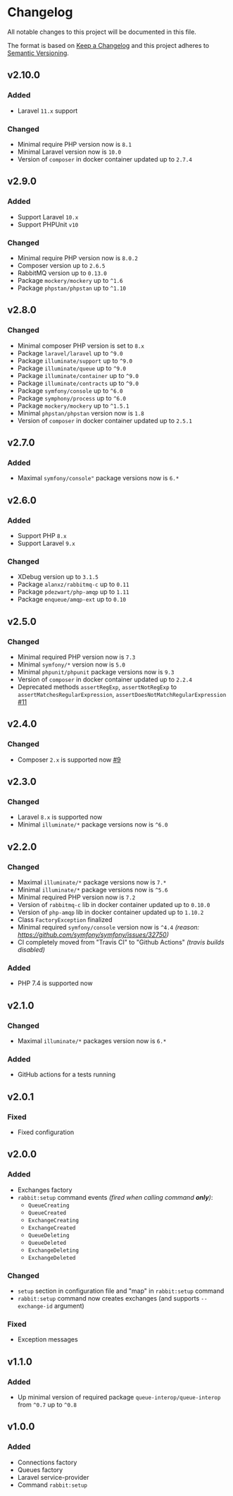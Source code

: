# Changelog

All notable changes to this project will be documented in this file.

The format is based on [Keep a Changelog][keepachangelog] and this project adheres to [Semantic Versioning][semver].

## v2.10.0

### Added

- Laravel `11.x` support

### Changed

- Minimal require PHP version now is `8.1`
- Minimal Laravel version now is `10.0`
- Version of `composer` in docker container updated up to `2.7.4`

## v2.9.0

### Added

- Support Laravel `10.x`
- Support PHPUnit `v10`

### Changed

- Minimal require PHP version now is `8.0.2`
- Composer version up to `2.6.5`
- RabbitMQ version up to `0.13.0`
- Package `mockery/mockery` up to `^1.6`
- Package `phpstan/phpstan` up to `^1.10`

## v2.8.0

### Changed

- Minimal composer PHP version is set to `8.x`
- Package `laravel/laravel` up to `^9.0`
- Package `illuminate/support` up to `^9.0`
- Package `illuminate/queue` up to `^9.0`
- Package `illuminate/container` up to `^9.0`
- Package `illuminate/contracts` up to `^9.0`
- Package `symfony/console` up to `^6.0`
- Package `symphony/process` up to `^6.0`
- Package `mockery/mockery` up to `^1.5.1`
- Minimal `phpstan/phpstan` version now is `1.8`
- Version of `composer` in docker container updated up to `2.5.1`

## v2.7.0

### Added

- Maximal `symfony/console"` package versions now is `6.*`

## v2.6.0

### Added

- Support PHP `8.x`
- Support Laravel `9.x`

### Changed

- XDebug version up to `3.1.5`
- Package `alanxz/rabbitmq-c` up to `0.11`
- Package `pdezwart/php-amqp` up to `1.11`
- Package `enqueue/amqp-ext` up to `0.10`

## v2.5.0

### Changed

- Minimal required PHP version now is `7.3`
- Minimal `symfony/*` version now is `5.0`
- Minimal `phpunit/phpunit` package versions now is `9.3`
- Version of `composer` in docker container updated up to `2.2.4`
- Deprecated methods `assertRegExp`, `assertNotRegExp` to `assertMatchesRegularExpression`, `assertDoesNotMatchRegularExpression` [#11]

[#11]:https://github.com/avto-dev/amqp-rabbit-manager/issues/11

## v2.4.0

### Changed

- Composer `2.x` is supported now [#9]

[#9]:https://github.com/avto-dev/amqp-rabbit-manager/issues/9

## v2.3.0

### Changed

- Laravel `8.x` is supported now
- Minimal `illuminate/*` package versions now is `^6.0`

## v2.2.0

### Changed

- Maximal `illuminate/*` package versions now is `7.*`
- Minimal `illuminate/*` package versions now is `^5.6`
- Minimal required PHP version now is `7.2`
- Version of `rabbitmq-c` lib in docker container updated up to `0.10.0`
- Version of `php-amqp` lib in docker container updated up to `1.10.2`
- Class `FactoryException` finalized
- Minimal required `symfony/console` version now is `^4.4` _(reason: <https://github.com/symfony/symfony/issues/32750>)_
- CI completely moved from "Travis CI" to "Github Actions" _(travis builds disabled)_

### Added

- PHP 7.4 is supported now

## v2.1.0

### Changed

- Maximal `illuminate/*` packages version now is `6.*`

### Added

- GitHub actions for a tests running

## v2.0.1

### Fixed

- Fixed configuration

## v2.0.0

### Added

- Exchanges factory
- `rabbit:setup` command events _(fired when calling command **only**)_:
  - `QueueCreating`
  - `QueueCreated`
  - `ExchangeCreating`
  - `ExchangeCreated`
  - `QueueDeleting`
  - `QueueDeleted`
  - `ExchangeDeleting`
  - `ExchangeDeleted`

### Changed

- `setup` section in configuration file and "map" in `rabbit:setup` command
- `rabbit:setup` command now creates exchanges (and supports `--exchange-id` argument)

### Fixed

- Exception messages

## v1.1.0

### Added

- Up minimal version of required package `queue-interop/queue-interop` from `^0.7` up to `^0.8`

## v1.0.0

### Added

- Connections factory
- Queues factory
- Laravel service-provider
- Command `rabbit:setup`

[keepachangelog]:https://keepachangelog.com/en/1.0.0/
[semver]:https://semver.org/spec/v2.0.0.html
